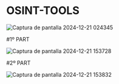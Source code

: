 # OSINT-TOOLS

![Captura de pantalla 2024-12-21 024345](https://github.com/user-attachments/assets/62b575e9-ec45-4fe1-a05b-0bbb971552bd)

#1º PART

![Captura de pantalla 2024-12-21 153728](https://github.com/user-attachments/assets/6961daac-58ed-4fe1-9b28-c9008b83d1f9)


#2º PART


![Captura de pantalla 2024-12-21 153832](https://github.com/user-attachments/assets/2a194934-8a97-4a38-96d9-d11709dc35da)
